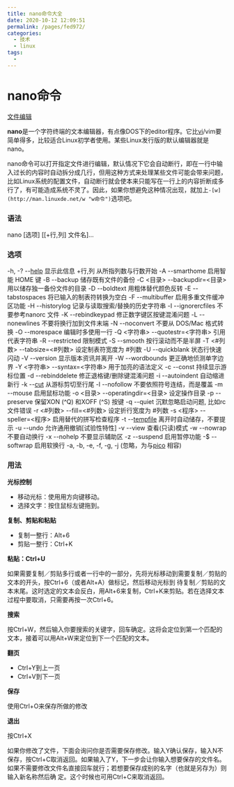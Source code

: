 ```yaml
---
title: nano命令大全
date: 2020-10-12 12:09:51
permalink: /pages/fed972/
categories:
  - 技术
  - linux
tags:
  - 
---
```

# nano命令

[文件编辑](https://man.linuxde.net/sub/%e6%96%87%e4%bb%b6%e7%bc%96%e8%be%91)

**nano**是一个字符终端的文本编辑器，有点像DOS下的editor程序。它比[vi](http://man.linuxde.net/vi "vi命令")/vim要简单得多，比较适合Linux初学者使用。某些Linux发行版的默认编辑器就是nano。

nano命令可以打开指定文件进行编辑，默认情况下它会自动断行，即在一行中输入过长的内容时自动拆分成几行，但用这种方式来处理某些文件可能会带来问题，比如Linux系统的配置文件，自动断行就会使本来只能写在一行上的内容折断成多行了，有可能造成系统不灵了。因此，如果你想避免这种情况出现，就加上`-[w](http://man.linuxde.net/w "w命令")`选项吧。

### 语法

nano \[选项\] \[\[+行,列\] 文件名\]...

### 选项

 \-h, \-?         \-\-[help](http://man.linuxde.net/help "help命令")                  显示此信息
 +行,列                                 从所指列数与行数开始
 \-A             \-\-smarthome             启用智能 HOME 键
 \-B             \-\-backup                储存既有文件的备份
 \-C <目录>      \-\-backupdir=<目录>      用以储存独一备份文件的目录
 \-D             \-\-boldtext              用粗体替代颜色反转
 \-E             \-\-tabstospaces          将已输入的制表符转换为空白
 \-F             \-\-multibuffer           启用多重文件缓冲区功能
 \-H             \-\-historylog            记录与读取搜索/替换的历史字符串
 \-I             \-\-ignorercfiles         不要参考nanorc 文件
 \-K             \-\-rebindkeypad          修正数字键区按键混淆问题
 \-L             \-\-nonewlines            不要将换行加到文件末端
 \-N             \-\-noconvert             不要从 DOS/Mac 格式转换
 \-O             \-\-morespace             编辑时多使用一行
 \-Q <字符串>    \-\-quotestr=<字符串>     引用代表字符串
 \-R             \-\-restricted            限制模式
 \-S             \-\-smooth                按行滚动而不是半屏
 \-T <#列数>     \-\-tabsize=<#列数>       设定制表符宽度为 #列数
 \-U             \-\-quickblank            状态行快速闪动
 \-V             \-\-version               显示版本资讯并离开
 \-W             \-\-wordbounds            更正确地侦测单字边界
 \-Y <字符串>    \-\-syntax=<字符串>       用于加亮的语法定义
 \-c             \-\-const                 持续显示游标位置
 \-d             \-\-rebinddelete          修正退格键/删除键混淆问题
 \-i             \-\-autoindent            自动缩进新行
 \-k             \-\-[cut](http://man.linuxde.net/cut "cut命令")                   从游标剪切至行尾
 \-l             \-\-nofollow              不要依照符号连结，而是覆盖
 \-m             \-\-mouse                 启用鼠标功能
 \-o <目录>      \-\-operatingdir=<目录>   设定操作目录
 \-p             \-\-preserve              保留XON (^Q) 和XOFF (^S) 按键
 \-q             \-\-quiet                 沉默忽略启动问题, 比如rc 文件错误
 \-r <#列数>     \-\-fill=<#列数>          设定折行宽度为 #列数
 \-s <程序>      \-\-speller=<程序>        启用替代的拼写检查程序
 \-t             \-\-[tempfile](http://man.linuxde.net/tempfile "tempfile命令")              离开时自动储存，不要提示
 \-u             \-\-undo                  允许通用撤销\[试验性特性\]
 \-v             \-\-view                  查看(只读)模式
 \-w             \-\-nowrap                不要自动换行
 \-x             \-\-nohelp                不要显示辅助区
 \-z             \-\-suspend               启用暂停功能
 \-$             \-\-softwrap              启用软换行
 \-a, \-b, \-e,
 \-f, \-g, \-j                             (忽略，为与[pico](http://man.linuxde.net/pico "pico命令") 相容)

### 用法

**光标控制**

*   移动光标：使用用方向键移动。
*   选择文字：按住鼠标左键拖到。

**复制、剪贴和粘贴**

*   复制一整行：Alt+6
*   剪贴一整行：Ctrl+K

**粘贴：Ctrl+U**

如果需要复制／剪贴多行或者一行中的一部分，先将光标移动到需要复制／剪贴的文本的开头，按Ctrl+6（或者Alt+A）做标记，然后移动光标到 待复制／剪贴的文本末尾。这时选定的文本会反白，用Alt+6来复制，Ctrl+K来剪贴。若在选择文本过程中要取消，只需要再按一次Ctrl+6。

**搜索**

按Ctrl+W，然后输入你要搜索的关键字，回车确定。这将会定位到第一个匹配的文本，接着可以用Alt+W来定位到下一个匹配的文本。

**翻页**

*   Ctrl+Y到上一页
*   Ctrl+V到下一页

**保存**

使用Ctrl+O来保存所做的修改

**退出**

按Ctrl+X

如果你修改了文件，下面会询问你是否需要保存修改。输入Y确认保存，输入N不保存，按Ctrl+C取消返回。如果输入了Y，下一步会让你输入想要保存的文件名。如果不需要修改文件名直接回车就行；若想要保存成别的名字（也就是另存为）则输入新名称然后确 定。这个时候也可用Ctrl+C来取消返回。